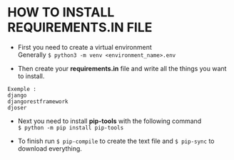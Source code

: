 # HOW TO INSTALL REQUIREMENTS.IN FILE

- First you need to create a virtual environment  
Generally `$ python3 -m venv <environment_name>.env`

- Then create your **requirements.in** file and write all the things you want to install. 

```
Exemple : 
django
djangorestframework
djoser
```

- Next you need to install **pip-tools** with the following command  
`$ python -m pip install pip-tools`

- To finish run `$ pip-compile` to create the text file and `$ pip-sync` to download everything.